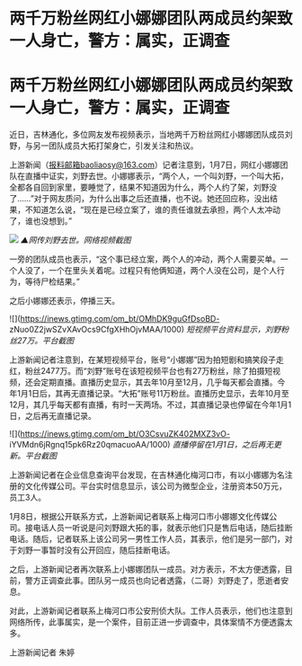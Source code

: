 # 两千万粉丝网红小娜娜团队两成员约架致一人身亡，警方：属实，正调查

# 两千万粉丝网红小娜娜团队两成员约架致一人身亡，警方：属实，正调查

近日，吉林通化，多位网友发布视频表示，当地两千万粉丝网红小娜娜团队成员刘野，与另一团队成员大拓打架身亡，引发关注和热议。

上游新闻（报料邮箱baoliaosy@163.com）记者注意到，1月7日，网红小娜娜团队在直播中证实，刘野去世。小娜娜表示，“两个人，一个叫刘野，一个叫大拓，全都各自回到家里，要睡觉了，结果不知道因为什么，两个人约了架，刘野没了……”对于网友质问，为什么出事之后还直播，也不说。她还回应称，没出结果，不知道怎么说，“现在是已经立案了，谁的责任谁就去承担，两个人太冲动了，谁也没想到。”

![](https://inews.gtimg.com/om_bt/OHjNLjnt6KEGlzmAzeNA4zEjQ052XI_aRl1soYx8jMt7kAA/1000)
_▲网传刘野去世。网络视频截图_

一旁的团队成员也表示，“这个事已经立案，两个人的冲动，两个人需要买单。一个人没了，一个在里头关着呢。过程只有他俩知道，两个人没在公司，是个人行为，等待尸检结果。”

之后小娜娜还表示，停播三天。

![](https://inews.gtimg.com/om_bt/OMhDK9guGfDsoBD-
zNuo0Z2jwSZvXAvOcs9CfgXHhOjvMAA/1000) _短视频平台资料显示，刘野粉丝27万。平台截图_

上游新闻记者注意到，在某短视频平台，账号“小娜娜”因为拍短剧和搞笑段子走红，粉丝2477万。而“刘野”账号在该短视频平台也有27万粉丝，除了拍摄短视频，还会定期直播。直播历史显示，其去年10月至12月，几乎每天都会直播。今年1月1日后，其再无直播记录。“大拓”账号11万粉丝。直播历史显示，去年10月至12月，其几乎每天都有直播，有时一天两场。不过，其直播记录也停留在今年1月1日，之后再无直播记录。

![](https://inews.gtimg.com/om_bt/O3CsvuZK402MXZ3vO-
iYVMdn6jRgnq15pk6Rz20qmacuoAA/1000) _直播停留在1月1日，之后再无更新。平台截图_

上游新闻记者在企业信息查询平台发现，在吉林通化梅河口市，有以小娜娜为名注册的文化传媒公司。平台实时信息显示，该公司为微型企业，注册资本50万元，员工3人。

1月8日，根据公开联系方式，上游新闻记者联系上梅河口市小娜娜文化传媒公司。接电话人员一听说是问刘野跟大拓的事，就表示他们只是售后电话，随后挂断电话。随后，记者联系上该公司另一男性工作人员，其表示，他们是另一部门，对于刘野一事暂时没有公开回应，随后挂断电话。

之后，上游新闻记者再次联系上小娜娜团队一成员。对方表示，不太方便透露，目前，警方正调查此事。团队另一成员也向记者透露，（二哥）刘野走了，愿逝者安息。

对此，上游新闻记者联系上梅河口市公安刑侦大队。工作人员表示，他们也注意到网络所传，此事属实，是一个案件，目前正进一步调查中，具体案情不方便透露太多。

上游新闻记者 朱婷

